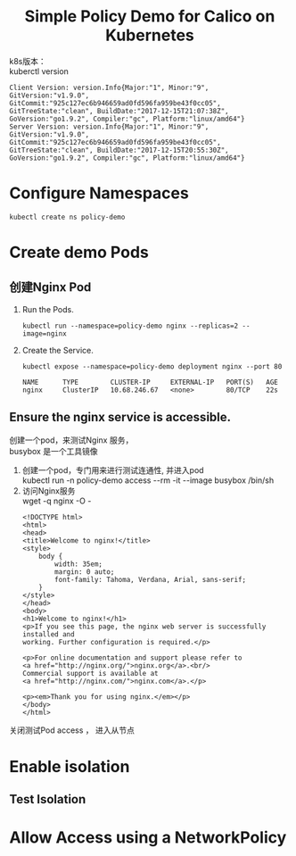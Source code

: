# <center>Simple Policy Demo for Calico on Kubernetes </center>  
k8s版本：  
kuberctl version  
```
Client Version: version.Info{Major:"1", Minor:"9", GitVersion:"v1.9.0", GitCommit:"925c127ec6b946659ad0fd596fa959be43f0cc05", GitTreeState:"clean", BuildDate:"2017-12-15T21:07:38Z", GoVersion:"go1.9.2", Compiler:"gc", Platform:"linux/amd64"}
Server Version: version.Info{Major:"1", Minor:"9", GitVersion:"v1.9.0", GitCommit:"925c127ec6b946659ad0fd596fa959be43f0cc05", GitTreeState:"clean", BuildDate:"2017-12-15T20:55:30Z", GoVersion:"go1.9.2", Compiler:"gc", Platform:"linux/amd64"}  
```
# Configure Namespaces  
```
kubectl create ns policy-demo 
```
# Create demo Pods  
## 创建Nginx Pod  
1. Run the Pods.  
    ```
    kubectl run --namespace=policy-demo nginx --replicas=2 --image=nginx 
    ```
2. Create the Service.
    ```
    kubectl expose --namespace=policy-demo deployment nginx --port 80 

    NAME      TYPE        CLUSTER-IP     EXTERNAL-IP   PORT(S)   AGE
    nginx     ClusterIP   10.68.246.67   <none>        80/TCP    22s
    ```  
## Ensure the nginx service is accessible.
创建一个pod，来测试Nginx 服务，  
busybox 是一个工具镜像  
1. 创建一个pod，专门用来进行测试连通性, 并进入pod  
kubectl run -n policy-demo access --rm -it --image busybox /bin/sh  
2. 访问Nginx服务   
    wget -q nginx -O -  
    ```
    <!DOCTYPE html>
    <html>
    <head>
    <title>Welcome to nginx!</title>
    <style>
        body {
            width: 35em;
            margin: 0 auto;
            font-family: Tahoma, Verdana, Arial, sans-serif;
        }
    </style>
    </head>
    <body>
    <h1>Welcome to nginx!</h1>
    <p>If you see this page, the nginx web server is successfully installed and
    working. Further configuration is required.</p>

    <p>For online documentation and support please refer to
    <a href="http://nginx.org/">nginx.org</a>.<br/>
    Commercial support is available at
    <a href="http://nginx.com/">nginx.com</a>.</p>

    <p><em>Thank you for using nginx.</em></p>
    </body>
    </html>
    ```  
关闭测试Pod access  ，
进入从节点 

# Enable isolation  

## Test Isolation  



# Allow Access using a NetworkPolicy  








